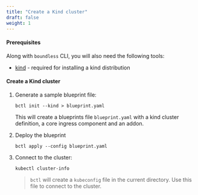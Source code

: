 ```yaml
---
title: "Create a Kind cluster"
draft: false
weight: 1
---
```


#### Prerequisites

Along with `boundless` CLI, you will also need the following tools:

* [kind](https://kind.sigs.k8s.io/docs/user/quick-start/) - required for installing a kind distribution

#### Create a Kind cluster
1. Generate a sample blueprint file:
   ```shell
   bctl init --kind > blueprint.yaml
   ```
   This will create a blueprints file `blueprint.yaml` with a kind cluster definition, a core ingress component and an addon.

2. Deploy the blueprint
   ```shell
   bctl apply --config blueprint.yaml
   ```
   
3. Connect to the cluster:
    ```shell
    kubectl cluster-info
    ```
   > `bctl` will create a `kubeconfig` file in the current directory. Use this file to connect to the cluster.
    

